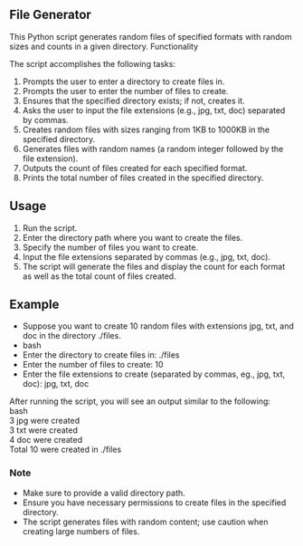 ## File Generator
This Python script generates random files of specified formats with random sizes and counts in a given directory.
Functionality

The script accomplishes the following tasks:
1. Prompts the user to enter a directory to create files in. 
2. Prompts the user to enter the number of files to create.
3. Ensures that the specified directory exists; if not, creates it.
4. Asks the user to input the file extensions (e.g., jpg, txt, doc) separated by commas. 
5. Creates random files with sizes ranging from 1KB to 1000KB in the specified directory.
6. Generates files with random names (a random integer followed by the file extension).
7. Outputs the count of files created for each specified format.
8. Prints the total number of files created in the specified directory.


## Usage
1. Run the script.<br>
2. Enter the directory path where you want to create the files.<br>
3. Specify the number of files you want to create.<br>
4. Input the file extensions separated by commas (e.g., jpg, txt, doc).<br>
5. The script will generate the files and display the count for each format as well as the total count of files created.


## Example
- Suppose you want to create 10 random files with extensions jpg, txt, and doc in the directory ./files.<br>
- bash<br>
- Enter the directory to create files in: ./files<br>
- Enter the number of files to create: 10<br>
- Enter the file extensions to create (separated by commas, eg., jpg, txt, doc): jpg, txt, doc

After running the script, you will see an output similar to the following:<br>
bash<br>
3 jpg were created<br>
3 txt were created<br>
4 doc were created<br>
Total 10 were created in ./files


### Note
- Make sure to provide a valid directory path.<br>
- Ensure you have necessary permissions to create files in the specified directory.<br>
- The script generates files with random content; use caution when creating large numbers of files.